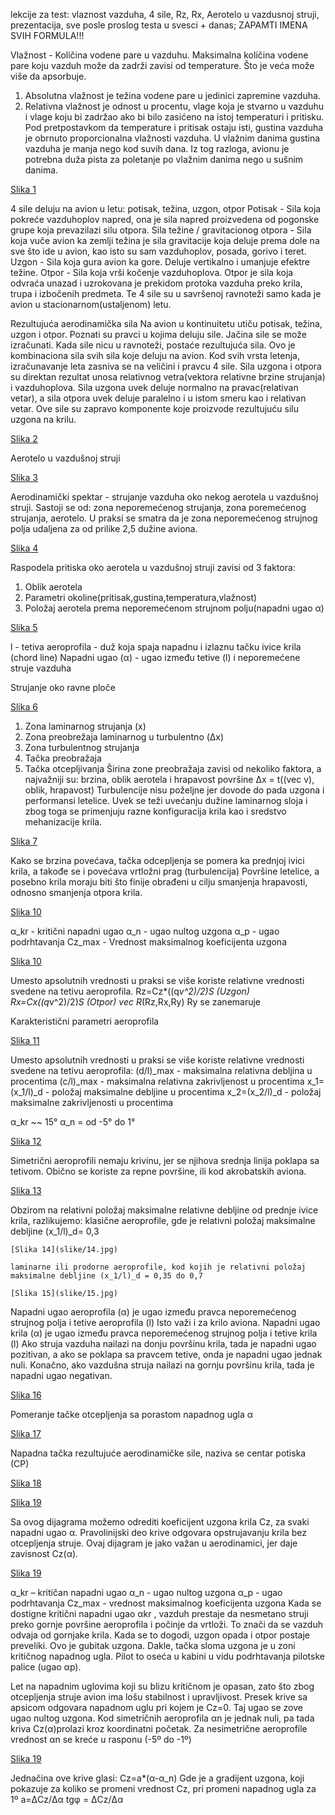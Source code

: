 lekcije za test: vlaznost vazduha, 4 sile, Rz, Rx, Aerotelo u vazdusnoj struji, prezentacija, sve posle proslog testa u svesci + danas; ZAPAMTI IMENA SVIH FORMULA!!!

Vlažnost - Količina vodene pare u vazduhu.
Maksimalna količina vodene pare koju vazduh može da zadrži zavisi od temperature. Što je veća može više da apsorbuje.
1. Absolutna vlažnost je težina vodene pare u jedinici zapremine vazduha.
2. Relativna vlažnost je odnost u procentu, vlage koja je stvarno u vazduhu i vlage koju bi zadržao ako bi bilo zasićeno na istoj temperaturi i pritisku.
Pod pretpostavkom da temperature i pritisak ostaju isti, gustina vazduha je obrnuto proporcionalna vlažnosti vazduha. U vlažnim danima gustina vazduha je manja nego kod suvih dana.
Iz tog razloga, avionu je potrebna duža pista za poletanje po vlažnim danima nego u sušnim danima.

[Slika 1](slike/1.jpg)

4 sile deluju na avion u letu: potisak, težina, uzgon, otpor
Potisak - Sila koja pokreće vazduhoplov napred, ona je sila napred proizvedena od pogonske grupe koja prevazilazi silu otpora.
Sila težine / gravitacionog otpora -  Sila koja vuče avion ka zemlji težina je sila gravitacije koja deluje prema dole na sve što ide u avion,
kao isto su sam vazduhoplov, posada, gorivo i teret.
Uzgon - Sila koja gura avion ka gore. Deluje vertikalno i umanjuje efektre težine.
Otpor - Sila koja vrši kočenje vazduhoplova.
Otpor je sila koja odvraća unazad i uzrokovana je prekidom protoka vazduha preko krila, trupa i izbočenih predmeta.
Te 4 sile su u savršenoj ravnoteži samo kada je avion u stacionarnom(ustaljenom) letu.

Rezultujuća aerodinamička sila
Na avion u kontinuitetu utiču potisak, težina, uzgon i otpor.
Poznati su pravci u kojima deluju sile. Jačina sile se može izračunati.
Kada sile nicu u ravnoteži, postaće rezultujuća sila.
Ovo je kombinaciona sila svih sila koje deluju na avion.
Kod svih vrsta letenja, izračunavanje leta zasniva se na veličini i pravcu 4 sile.
Sila uzgona i otpora su direktan rezultat unosa relativnog vetra(vektora relativne brzine strujanja) i vazduhoplova.
Sila uzgona uvek deluje normalno na pravac(relativan vetar), a sila otpora uvek deluje paralelno i u istom smeru kao i relativan vetar.
Ove sile su zapravo komponente koje proizvode rezultujuću silu uzgona na krilu.

[Slika 2](slike/2.jpg)

Aerotelo u vazdušnoj struji

[Slika 3](slike/3.jpg)

Aerodinamički spektar - strujanje vazduha oko nekog aerotela u vazdušnoj struji.
Sastoji se od: zona neporemećenog strujanja, zona poremećenog strujanja, aerotelo.
U praksi se smatra da je zona neporemećenog strujnog polja udaljena za od prilike 2,5 dužine aviona.

[Slika 4](slike/4.jpg)

Raspodela pritiska oko aerotela u vazdušnoj struji zavisi od 3 faktora:
1. Oblik aerotela
2. Parametri okoline(pritisak,gustina,temperatura,vlažnost)
3. Položaj aerotela prema neporemećenom strujnom polju(napadni ugao α)

[Slika 5](slike/5.jpg)

l - tetiva aeroprofila - duž koja spaja napadnu i izlaznu tačku ivice krila (chord line)
Napadni ugao (α) - ugao između tetive (l) i neporemećene struje vazduha

Strujanje oko ravne ploče

[Slika 6](slike/6.jpg)

1. Zona laminarnog strujanja (x)
2. Zona preobrežaja laminarnog u turbulentno (Δx)
3. Zona turbulentnog strujanja
4. Tačka preobražaja
5. Tačka otcepljivanja
Širina zone preobražaja zavisi od nekoliko faktora, a najvažniji su:
brzina, oblik aerotela i hrapavost površine
Δx = t((vec v​), oblik, hrapavost)
Turbulencije nisu poželjne jer dovode do pada uzgona i performansi letelice. 
Uvek se teži uvećanju dužine laminarnog sloja i zbog toga se primenjuju razne konfiguracija krila kao i sredstvo mehanizacije krila.

[Slika 7](slike/7.jpg)

Kako se brzina povećava, tačka odcepljenja se pomera ka prednjoj ivici krila, a takođe se i povećava vrtložni prag (turbulencija)
Površine letelice, a posebno krila moraju biti što finije obrađeni u cilju smanjenja hrapavosti, odnosno smanjenja otpora krila.

[Slika 10](slike/10.jpg)

α_kr - kritični napadni ugao
α_n - ugao nultog uzgona
α_p - ugao podrhtavanja
Cz_max - Vrednost maksimalnog koeficijenta uzgona

[Slika 10](slike/10.jpg)

Umesto apsolutnih vrednosti u praksi se više koriste relativne vrednosti svedene na tetivu aeroprofila.
Rz=Cz*((q*v^2)/2)*S (Uzgon)
Rx=Cx*((q*v^2)/2)*S (Otpor)
vec R*(Rz,Rx,Ry)
Ry se zanemaruje

Karakteristični parametri aeroprofila

[Slika 11](slike/11.jpg)

Umesto apsolutnih vrednosti u praksi se više koriste relativne vrednosti svedene na tetivu aeroprofila:
(d/l)_max - maksimalna relativna debljina u procentima
(c/l)_max - maksimalna relativna zakrivljenost u procentima
x_1=(x_1/l)_d - položaj maksimalne debljine u procentima
x_2=(x_2/l)_d - položaj maksimalne zakrivljenosti u procentima

α_kr ~~ 15°
α_n = od -5° do 1°

[Slika 12](slike/12.jpg)

Simetrični aeroprofili nemaju krivinu, jer se njihova srednja linija poklapa sa tetivom. Obično se koriste za repne površine, ili kod akrobatskih aviona.

[Slika 13](slike/13.jpg)

Obzirom na relativni položaj maksimalne relativne debljine od prednje ivice krila, razlikujemo:
	klasične aeroprofile, gde je relativni položaj  maksimalne debljine (x_1/l)_d= 0,3

	[Slika 14](slike/14.jpg)

	laminarne ili prodorne aeroprofile, kod kojih je relativni položaj maksimalne debljine (x_1/l)_d = 0,35 do 0,7

	[Slika 15](slike/15.jpg)

Napadni ugao aeroprofila (α) je ugao između pravca neporemećenog strujnog polja i tetive aeroprofila (l)
Isto važi i za krilo aviona.
Napadni ugao krila (α) je ugao između pravca neporemećenog strujnog polja i tetive krila (l)
Ako struja vazduha nailazi na donju površinu krila, tada je napadni ugao pozitivan,
a ako se poklapa sa pravcem tetive, onda je napadni ugao jednak nuli.
Konačno, ako vazdušna
struja nailazi na gornju
površinu krila, tada je
napadni ugao negativan.

[Slika 16](slike/16.jpg)

Pomeranje tačke otcepljenja sa porastom napadnog ugla α

[Slika 17](slike/17.jpg)

Napadna tačka rezultujuće aerodinamičke sile, naziva se centar potiska (CP)

[Slika 18](slike/18.jpg)

[Slika 19](slike/19.jpg)

Sa ovog dijagrama možemo odrediti koeficijent uzgona krila Cz, za svaki napadni ugao α. Pravolinijski deo krive odgovara opstrujavanju krila bez otcepljenja struje. Ovaj dijagram je jako važan u aerodinamici, jer daje zavisnost Cz(α).

[Slika 19](slike/19.jpg)

α_kr – kritičan napadni ugao
α_n - ugao nultog uzgona 
α_p - ugao podrhtavanja
Cz_max  - vrednost maksimalnog koeficijenta uzgona
Kada se dostigne kritični napadni ugao αkr , vazduh prestaje da nesmetano struji preko gornje površine aeroprofila i počinje da vrtloži. To znači da se vazduh odvaja od gornjake krila.
Kada se to dogodi, uzgon opada i otpor postaje preveliki. Ovo je gubitak uzgona. Dakle, tačka sloma uzgona je u zoni kritičnog napadnog ugla. Pilot to oseća u kabini u vidu podrhtavanja pilotske palice (ugao αp).

Let na napadnim uglovima koji su blizu kritičnom je opasan, zato što zbog otcepljenja struje avion ima lošu stabilnost i upravljivost.
Presek krive sa apsicom odgovara napadnom uglu pri kojem je Cz=0. Taj ugao se zove ugao nultog uzgona. Kod simetričnih aeroprofila αn je jednak nuli, pa tada kriva Cz(α)prolazi kroz koordinatni početak. Za nesimetrične aeroprofile vrednost αn se kreće u rasponu (-5º do -1º) 

[Slika 19](slike/19.jpg)

Jednačina ove krive glasi: Cz=a*(α-α_n)
Gde je a gradijent uzgona, koji pokazuje za koliko se promeni vrednost Cz, pri promeni napadnog ugla za 1º
a=ΔCz/Δα
tgφ = ΔCz/Δα

